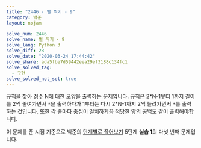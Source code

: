 ```yaml
---
title: "2446 - 별 찍기 - 9"
category: 백준
layout: nojam

solve_num: 2446
solve_name: 별 찍기 - 9
solve_lang: Python 3
solve_diff: 28
solve_date: "2020-03-24 17:44:42"
solve_share: ada5fbe7d59442eea29ef3188c134fc1
solve_solved_tag:
  - 구현
solve_solved_not_set: true
---
```


규칙을 찾아 정수 N에 대한 모양을 출력하는 문제입니다. 규칙은 2\*N-1부터 1까지 길이를 2씩 줄여가면서 `*`을 출력하다가 1부터는 다시 2\*N-1까지  2씩 늘려가면서 `*`를 출력하는 것입니다. 또한 각 줄마다 중심이 일치하게끔 적당한 양의 공백도 같이 출력해야합니다.

이 문제를 푼 시점 기준으로 백준의 [단계별로 풀어보기](http://noj.am/p/s) 5단계 **실습 1**의 다섯 번째 문제입니다.
